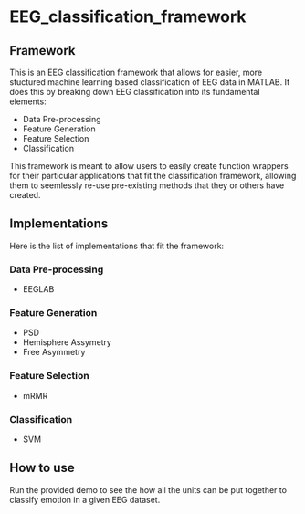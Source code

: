 # EEG_classification_framework

## Framework

This is an EEG classification framework that allows for easier, more stuctured machine learning based classification of EEG data in MATLAB.
It does this by breaking down EEG classification into its fundamental elements:

* Data Pre-processing 
* Feature Generation 
* Feature Selection 
* Classification

This framework is meant to allow users to easily create function wrappers for their particular applications that fit the classification framework, allowing them to seemlessly re-use pre-existing methods that they or others have created.

## Implementations

Here is the list of implementations that fit the framework:

### Data Pre-processing

* EEGLAB 

### Feature Generation

* PSD
* Hemisphere Assymetry
* Free Asymmetry

### Feature Selection

* mRMR

### Classification

* SVM


## How to use
Run the provided demo to see the how all the units can be put together to classify emotion in a given EEG dataset.

